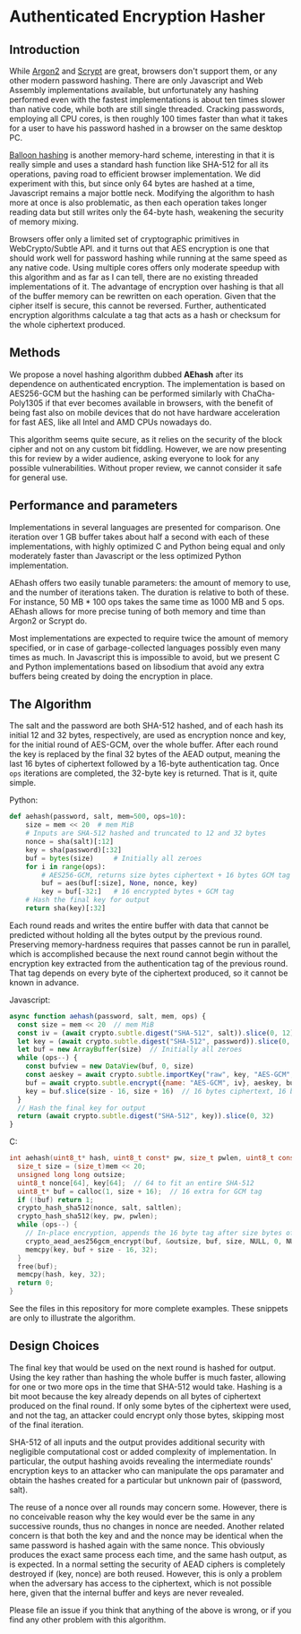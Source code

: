 # Authenticated Encryption Hasher

## Introduction

While [Argon2](https://github.com/P-H-C/phc-winner-argon2) and [Scrypt](http://www.tarsnap.com/scrypt.html) are great, browsers don't support them, or any other modern password hashing. There are only Javascript and Web Assembly implementations available, but unfortunately any hashing performed even with the fastest implementations is about ten times slower than native code, while both are still single threaded. Cracking passwords, employing all CPU cores, is then roughly 100 times faster than what it takes for a user to have his password hashed in a browser on the same desktop PC.

[Balloon hashing](https://github.com/henrycg/balloon) is another memory-hard scheme, interesting in that it is really simple and uses a standard hash function like SHA-512 for all its operations, paving road to efficient browser implementation. We did experiment with this, but since only 64 bytes are hashed at a time, Javascript remains a major bottle neck. Modifying the algorithm to hash more at once is also problematic, as then each operation takes longer reading data but still writes only the 64-byte hash, weakening the security of memory mixing.

Browsers offer only a limited set of cryptographic primitives in WebCrypto/Subtle API. and it turns out that AES encryption is one that should work well for password hashing while running at the same speed as any native code. Using multiple cores offers only moderate speedup with this algorithm and as far as I can tell, there are no existing threaded implementations of it. The advantage of encryption over hashing is that all of the buffer memory can be rewritten on each operation. Given that the cipher itself is secure, this cannot be reversed. Further, authenticated encryption algorithms calculate a tag that acts as a hash or checksum for the whole ciphertext produced.

## Methods

We propose a novel hashing algorithm dubbed **AEhash** after its dependence on authenticated encryption. The implementation is based on AES256-GCM but the hashing can be performed similarly with ChaCha-Poly1305 if that ever becomes available in browsers, with the benefit of being fast also on mobile devices that do not have hardware acceleration for fast AES, like all Intel and AMD CPUs nowadays do.

This algorithm seems quite secure, as it relies on the security of the block cipher and not on any custom bit fiddling. However, we are now presenting this for review by a wider audience, asking everyone to look for any possible vulnerabilities. Without proper review, we cannot consider it safe for general use.

## Performance and parameters

Implementations in several languages are presented for comparison. One iteration over 1 GB buffer takes about half a second with each of these implementations, with highly optimized C and Python being equal and only moderately faster than Javascript or the less optimized Python implementation.

AEhash offers two easily tunable parameters: the amount of memory to use, and the number of iterations taken. The duration is relative to both of these. For instance, 50 MB * 100 ops takes the same time as 1000 MB and 5 ops. AEhash allows for more precise tuning of both memory and time than Argon2 or Scrypt do.

Most implementations are expected to require twice the amount of memory specified, or in case of garbage-collected languages possibly even many times as much. In Javascript this is impossible to avoid, but we present C and Python implementations based on libsodium that avoid any extra buffers being created by doing the encryption in place.

## The Algorithm

The salt and the password are both SHA-512 hashed, and of each hash its initial 12 and 32 bytes, respectively, are used as encryption nonce and key, for the initial round of AES-GCM, over the whole buffer. After each round the key is replaced by the final 32 bytes of the AEAD output, meaning the last 16 bytes of ciphertext followed by a 16-byte authentication tag. Once `ops` iterations are completed, the 32-byte key is returned. That is it, quite simple.

Python:
```python
def aehash(password, salt, mem=500, ops=10):
    size = mem << 20  # mem MiB
    # Inputs are SHA-512 hashed and truncated to 12 and 32 bytes
    nonce = sha(salt)[:12]
    key = sha(password)[:32]
    buf = bytes(size)     # Initially all zeroes
    for i in range(ops):
        # AES256-GCM, returns size bytes ciphertext + 16 bytes GCM tag
        buf = aes(buf[:size], None, nonce, key)
        key = buf[-32:]   # 16 encrypted bytes + GCM tag
    # Hash the final key for output
    return sha(key)[:32]
```

Each round reads and writes the entire buffer with data that cannot be predicted without holding all the bytes output by the previous round. Preserving memory-hardness requires that passes cannot be run in parallel, which is accomplished because the next round cannot begin without the encryption key extracted from the authentication tag of the previous round. That tag depends on every byte of the ciphertext produced, so it cannot be known in advance.


Javascript:
```javascript
async function aehash(password, salt, mem, ops) {
  const size = mem << 20  // mem MiB
  const iv = (await crypto.subtle.digest("SHA-512", salt)).slice(0, 12)
  let key = (await crypto.subtle.digest("SHA-512", password)).slice(0, 32)
  let buf = new ArrayBuffer(size)  // Initially all zeroes
  while (ops--) {
    const bufview = new DataView(buf, 0, size)
    const aeskey = await crypto.subtle.importKey("raw", key, "AES-GCM", false, ["encrypt"])
    buf = await crypto.subtle.encrypt({name: "AES-GCM", iv}, aeskey, bufview)
    key = buf.slice(size - 16, size + 16)  // 16 bytes ciphertext, 16 bytes GCM tag
  }
  // Hash the final key for output
  return (await crypto.subtle.digest("SHA-512", key)).slice(0, 32)
}
```

C:
```c
int aehash(uint8_t* hash, uint8_t const* pw, size_t pwlen, uint8_t const* salt, size_t saltlen, unsigned mem, unsigned ops) {
  size_t size = (size_t)mem << 20;
  unsigned long long outsize;
  uint8_t nonce[64], key[64];  // 64 to fit an entire SHA-512
  uint8_t* buf = calloc(1, size + 16);  // 16 extra for GCM tag
  if (!buf) return 1;
  crypto_hash_sha512(nonce, salt, saltlen);
  crypto_hash_sha512(key, pw, pwlen);
  while (ops--) {
    // In-place encryption, appends the 16 byte tag after size bytes of ciphertext
    crypto_aead_aes256gcm_encrypt(buf, &outsize, buf, size, NULL, 0, NULL, nonce, key);
    memcpy(key, buf + size - 16, 32);
  }
  free(buf);
  memcpy(hash, key, 32);
  return 0;
}
```

See the files in this repository for more complete examples. These snippets are only to illustrate the algorithm.


## Design Choices

The final key that would be used on the next round is hashed for output. Using the key rather than hashing the whole buffer is much faster, allowing for one or two more ops in the time that SHA-512 would take. Hashing is a bit moot because the key already depends on all bytes of ciphertext produced on the final round. If only some bytes of the ciphertext were used, and not the tag, an attacker could encrypt only those bytes, skipping most of the final iteration.

SHA-512 of all inputs and the output provides additional security with negligible computational cost or added complexity of implementation. In particular, the output hashing avoids revealing the intermediate rounds' encryption keys to an attacker who can manipulate the ops paramater and obtain the hashes created for a particular but unknown pair of (password, salt).

The reuse of a nonce over all rounds may concern some. However, there is no conceivable reason why the key would ever be the same in any successive rounds, thus no changes in nonce are needed. Another related concern is that both the key and and the nonce may be identical when the same password is hashed again with the same nonce. This obviously produces the exact same process each time, and the same hash output, as is expected. In a normal setting the security of AEAD ciphers is completely destroyed if (key, nonce) are both reused. However, this is only a problem when the adversary has access to the ciphertext, which is not possible here, given that the internal buffer and keys are never revealed.

Please file an issue if you think that anything of the above is wrong, or if you find any other problem with this algorithm.

